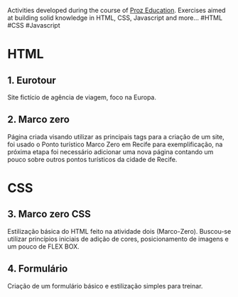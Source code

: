 Activities developed during the course of <a href="https://portaltech.joyclass.com/">Proz Education</a>. Exercises aimed at building solid knowledge in HTML, CSS, Javascript and more... #HTML #CSS #Javascript


<h1> HTML </h1>

<h2> 1. Eurotour </h2>
<p>Site fictício de agência de viagem, foco na Europa.</p>

<h2> 2. Marco zero </h2>
<p>Página criada visando utilizar as principais tags para a criação de um site, foi usado o Ponto turístico Marco Zero em Recife para exemplificação, na próxima etapa foi necessário adicionar uma nova página contando um pouco sobre outros pontos turísticos da cidade de Recife.</p>


<h1> CSS </h1>

<h2> 3. Marco zero CSS </h2>
<p>Estilização básica do HTML feito na atividade dois (Marco-Zero). Buscou-se utilizar princípios iniciais de adição de cores, posicionamento de imagens e um pouco de FLEX BOX.</p>

<h2> 4. Formulário </h2>
<p>Criação de um formulário básico e estilização simples para treinar.</p>
